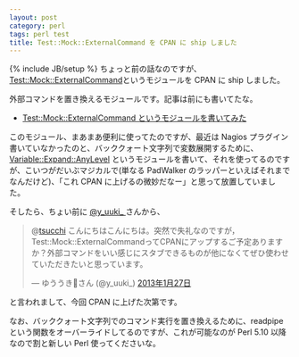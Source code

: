```yaml
---
layout: post
category: perl
tags: perl test
title: Test::Mock::ExternalCommand を CPAN に ship しました
---
```

{% include JB/setup %}
ちょっと前の話なのですが、[Test::Mock::ExternalCommand](http://search.cpan.org/dist/Test-Mock-ExternalCommand/)というモジュールを CPAN に ship しました。

外部コマンドを置き換えるモジュールです。記事は前にも書いてたな。

- [Test::Mock::ExternalCommand というモジュールを書いてみた](http://d.hatena.ne.jp/tsucchi1022/20100822/1282489706)

このモジュール、まあまあ便利に使ってたのですが、最近は Nagios プラグイン書いていなかったのと、バッククォート文字列で変数展開するために、[Variable::Expand::AnyLevel](http://search.cpan.org/dist/Variable-Expand-AnyLevel/) というモジュールを書いて、それを使ってるのですが、こいつがだいぶマジカルで(単なる PadWalker のラッパーといえばそれまでなんだけど)、「これ CPAN に上げるの微妙だなー」と思って放置していました。

そしたら、ちょい前に [@y_uuki_ ](https://twitter.com/y_uuki_)さんから、
<blockquote class="twitter-tweet" lang="ja"><p>@<a href="https://twitter.com/tsucchi">tsucchi</a> こんにちはこんにちは。突然で失礼なのですが，Test::Mock::ExternalCommandってCPANにアップするご予定ありますか？外部コマンドをいい感じにスタブできるものが他になくてぜひ使わせていただきたいと思っています。</p>&mdash; ゆううきさん (@y_uuki_) <a href="https://twitter.com/y_uuki_/status/295430104102866946">2013年1月27日</a></blockquote>
<script async src="//platform.twitter.com/widgets.js" charset="utf-8"></script>

と言われまして、今回 CPAN に上げた次第です。

なお、バッククォート文字列でのコマンド実行を置き換えるために、readpipe という関数をオーバーライドしてるのですが、これが可能なのが Perl 5.10 以降なので割と新しい Perl 使ってくださいな。
